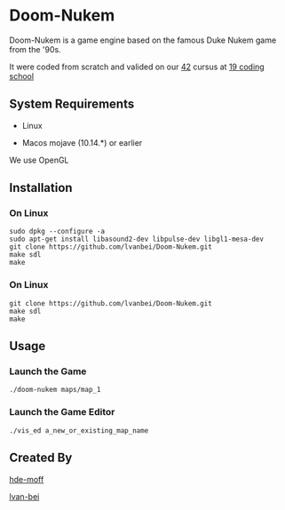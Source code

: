 # Doom-Nukem

Doom-Nukem is a game engine based on the famous Duke Nukem game from the '90s.

It were coded from scratch and valided on our [42](https://www.42.fr/) cursus at [19 coding school](https://www.s19.be/)

## System Requirements

- Linux

- Macos mojave (10.14.*) or earlier

We use OpenGL

## Installation

### On Linux 
```shell
sudo dpkg --configure -a
sudo apt-get install libasound2-dev libpulse-dev libgl1-mesa-dev
git clone https://github.com/lvanbei/Doom-Nukem.git
make sdl
make
```

### On Linux 
```shell
git clone https://github.com/lvanbei/Doom-Nukem.git
make sdl
make
```

## Usage

### Launch the Game
```shell
./doom-nukem maps/map_1
```

### Launch the Game Editor
```shell
./vis_ed a_new_or_existing_map_name
```

## Created By
[hde-moff](https://www.linkedin.com/in/henri-de-moffarts-862bb5164)

[lvan-bei](https://www.linkedin.com/in/lvanbei)
